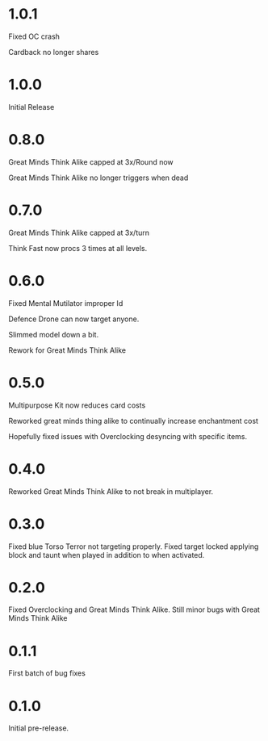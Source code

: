 # 1.0.1

Fixed OC crash

Cardback no longer shares

# 1.0.0

Initial Release

# 0.8.0

Great Minds Think Alike capped at 3x/Round now

Great Minds Think Alike no longer triggers when dead

# 0.7.0 

Great Minds Think Alike capped at 3x/turn

Think Fast now procs 3 times at all levels.

# 0.6.0

Fixed Mental Mutilator improper Id

Defence Drone can now target anyone.

Slimmed model down a bit.

Rework for Great Minds Think Alike

# 0.5.0

Multipurpose Kit now reduces card costs

Reworked great minds thing alike to continually increase enchantment cost

Hopefully fixed issues with Overclocking desyncing with specific items.

# 0.4.0

Reworked Great Minds Think Alike to not break in multiplayer.

# 0.3.0

Fixed blue Torso Terror not targeting properly. Fixed target locked applying block and taunt when played in addition to when activated.

# 0.2.0

Fixed Overclocking and Great Minds Think Alike. Still minor bugs with Great Minds Think Alike

# 0.1.1

First batch of bug fixes

# 0.1.0

Initial pre-release.